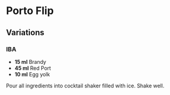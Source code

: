 # Porto Flip

## Variations

### IBA

* **15 ml** Brandy
* **45 ml** Red Port
* **10 ml** Egg yolk

Pour all ingredients into cocktail shaker filled with ice. Shake well.
